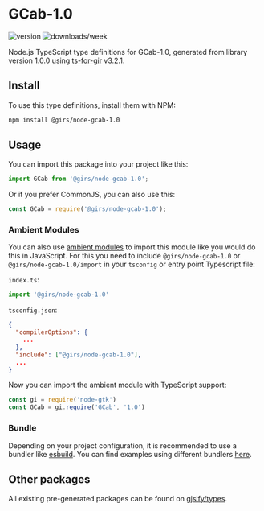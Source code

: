 
# GCab-1.0

![version](https://img.shields.io/npm/v/@girs/node-gcab-1.0)
![downloads/week](https://img.shields.io/npm/dw/@girs/node-gcab-1.0)


Node.js TypeScript type definitions for GCab-1.0, generated from library version 1.0.0 using [ts-for-gir](https://github.com/gjsify/ts-for-gir) v3.2.1.


## Install

To use this type definitions, install them with NPM:
```bash
npm install @girs/node-gcab-1.0
```

## Usage

You can import this package into your project like this:
```ts
import GCab from '@girs/node-gcab-1.0';
```

Or if you prefer CommonJS, you can also use this:
```ts
const GCab = require('@girs/node-gcab-1.0');
```

### Ambient Modules

You can also use [ambient modules](https://github.com/gjsify/ts-for-gir/tree/main/packages/cli#ambient-modules) to import this module like you would do this in JavaScript.
For this you need to include `@girs/node-gcab-1.0` or `@girs/node-gcab-1.0/import` in your `tsconfig` or entry point Typescript file:

`index.ts`:
```ts
import '@girs/node-gcab-1.0'
```

`tsconfig.json`:
```json
{
  "compilerOptions": {
    ...
  },
  "include": ["@girs/node-gcab-1.0"],
  ...
}
```

Now you can import the ambient module with TypeScript support: 

```ts
const gi = require('node-gtk')
const GCab = gi.require('GCab', '1.0')
```


### Bundle

Depending on your project configuration, it is recommended to use a bundler like [esbuild](https://esbuild.github.io/). You can find examples using different bundlers [here](https://github.com/gjsify/ts-for-gir/tree/main/examples).

## Other packages

All existing pre-generated packages can be found on [gjsify/types](https://github.com/gjsify/types).

